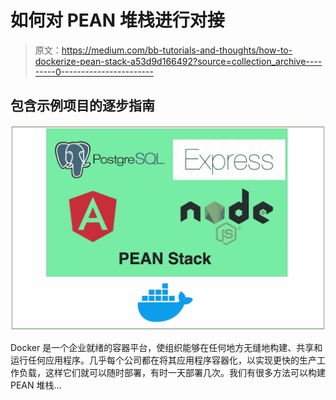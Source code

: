 # 如何对 PEAN 堆栈进行对接

> 原文：<https://medium.com/bb-tutorials-and-thoughts/how-to-dockerize-pean-stack-a53d9d166492?source=collection_archive---------0----------------------->

## 包含示例项目的逐步指南

![](img/8884c0368e15b8ca5e11ec6b6b318e56.png)

Docker 是一个企业就绪的容器平台，使组织能够在任何地方无缝地构建、共享和运行任何应用程序。几乎每个公司都在将其应用程序容器化，以实现更快的生产工作负载，这样它们就可以随时部署，有时一天部署几次。我们有很多方法可以构建 PEAN 堆栈…